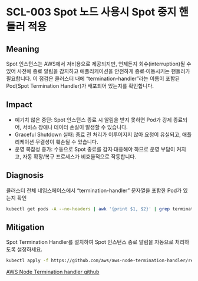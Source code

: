 # SCL-003 Spot 노드 사용시 Spot 중지 핸들러 적용

## Meaning
Spot 인스턴스는 AWS에서 저비용으로 제공되지만, 언제든지 회수(interruption)될 수 있어 사전에 종료 알림을 감지하고 애플리케이션을 안전하게 종료·이동시키는 핸들러가 필요합니다.
이 점검은 클러스터 내에 “termination-handler”라는 이름이 포함된 Pod(Spot Termination Handler)가 배포되어 있는지를 확인합니다.

## Impact
- 예기치 않은 중단: Spot 인스턴스 종료 시 알림을 받지 못하면 Pod가 강제 종료되어, 서비스 장애나 데이터 손실이 발생할 수 있습니다.
- Graceful Shutdown 실패: 종료 전 처리가 이루어지지 않아 요청이 유실되고, 애플리케이션 무결성이 훼손될 수 있습니다.
- 운영 복잡성 증가: 수동으로 Spot 종료를 감지·대응해야 하므로 운영 부담이 커지고, 자동 확장/복구 프로세스가 비효율적으로 작동합니다.

## Diagnosis
클러스터 전체 네임스페이스에서 “termination-handler” 문자열을 포함한 Pod가 있는지 확인

```bash
kubectl get pods -A --no-headers | awk '{print $1, $2}' | grep termination-handler
```

## Mitigation
Spot Termination Handler를 설치하여 Spot 인스턴스 종료 알림을 자동으로 처리하도록 설정하세요.
```bash
kubectl apply -f https://github.com/aws/aws-node-termination-handler/releases/latest/download/aws-node-termination-handler.yaml
```

[AWS Node Termination handler github](https://github.com/aws/aws-node-termination-handler)